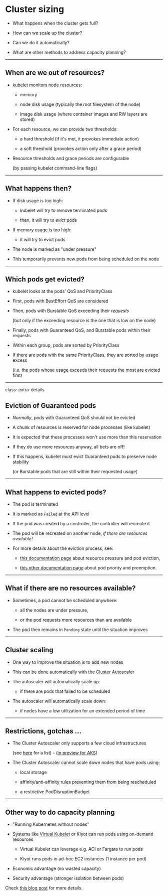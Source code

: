 # Cluster sizing

- What happens when the cluster gets full?

- How can we scale up the cluster?

- Can we do it automatically?

- What are other methods to address capacity planning?

---

## When are we out of resources?

- kubelet monitors node resources:

  - memory

  - node disk usage (typically the root filesystem of the node)

  - image disk usage (where container images and RW layers are stored)

- For each resource, we can provide two thresholds:

  - a hard threshold (if it's met, it provokes immediate action)

  - a soft threshold (provokes action only after a grace period)

- Resource thresholds and grace periods are configurable

  (by passing kubelet command-line flags)

---

## What happens then?

- If disk usage is too high:

  - kubelet will try to remove terminated pods

  - then, it will try to *evict* pods

- If memory usage is too high:

  - it will try to evict pods

- The node is marked as "under pressure"

- This temporarily prevents new pods from being scheduled on the node

---

## Which pods get evicted?

- kubelet looks at the pods' QoS and PriorityClass

- First, pods with BestEffort QoS are considered

- Then, pods with Burstable QoS exceeding their *requests*

  (but only if the exceeding resource is the one that is low on the node)

- Finally, pods with Guaranteed QoS, and Burstable pods within their requests

- Within each group, pods are sorted by PriorityClass

- If there are pods with the same PriorityClass, they are sorted by usage excess

  (i.e. the pods whose usage exceeds their requests the most are evicted first)

---

class: extra-details

## Eviction of Guaranteed pods

- *Normally*, pods with Guaranteed QoS should not be evicted

- A chunk of resources is reserved for node processes (like kubelet)

- It is expected that these processes won't use more than this reservation

- If they do use more resources anyway, all bets are off!

- If this happens, kubelet must evict Guaranteed pods to preserve node stability

  (or Burstable pods that are still within their requested usage)

---

## What happens to evicted pods?

- The pod is terminated

- It is marked as `Failed` at the API level

- If the pod was created by a controller, the controller will recreate it

- The pod will be recreated on another node, *if there are resources available!*

- For more details about the eviction process, see:

  - [this documentation page](https://kubernetes.io/docs/tasks/administer-cluster/out-of-resource/) about resource pressure and pod eviction,

  - [this other documentation page](https://kubernetes.io/docs/concepts/configuration/pod-priority-preemption/) about pod priority and preemption.

---

## What if there are no resources available?

- Sometimes, a pod cannot be scheduled anywhere:

  - all the nodes are under pressure,

  - or the pod requests more resources than are available

- The pod then remains in `Pending` state until the situation improves

---

## Cluster scaling

- One way to improve the situation is to add new nodes

- This can be done automatically with the [Cluster Autoscaler](https://github.com/kubernetes/autoscaler/tree/master/cluster-autoscaler)

- The autoscaler will automatically scale up:

  - if there are pods that failed to be scheduled

- The autoscaler will automatically scale down:

  - if nodes have a low utilization for an extended period of time

---

## Restrictions, gotchas ...

- The Cluster Autoscaler only supports a few cloud infrastructures

  (see [here](https://github.com/kubernetes/autoscaler/tree/master/cluster-autoscaler/cloudprovider) for a list) - ([in preview for AKS](https://docs.microsoft.com/en-us/azure/aks/cluster-autoscaler))

- The Cluster Autoscaler cannot scale down nodes that have pods using:

  - local storage

  - affinity/anti-affinity rules preventing them from being rescheduled

  - a restrictive PodDisruptionBudget

---

## Other way to do capacity planning

- "Running Kubernetes without nodes"

- Systems like [Virtual Kubelet](https://virtual-kubelet.io/) or Kiyot can run pods using on-demand resources

  - Virtual Kubelet can leverage e.g. ACI or Fargate to run pods

  - Kiyot runs pods in ad-hoc EC2 instances (1 instance per pod)

- Economic advantage (no wasted capacity)

- Security advantage (stronger isolation between pods)

Check [this blog post](http://jpetazzo.github.io/2019/02/13/running-kubernetes-without-nodes-with-kiyot/) for more details.

